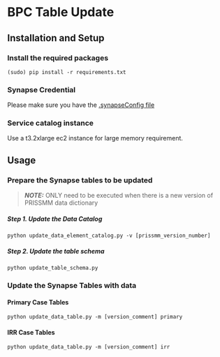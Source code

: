 BPC Table Update
================

Installation and Setup
----------------------
### Install the required packages
    (sudo) pip install -r requirements.txt

### Synapse Credential
Please make sure you have the [.synapseConfig file](https://help.synapse.org/docs/Client-Configuration.1985446156.html)

### Service catalog instance
Use a t3.2xlarge ec2 instance for large memory requirement.

Usage
-----
### Prepare the Synapse tables to be updated
> **_NOTE:_** ONLY need to be executed when there is a new version of PRISSMM data dictionary

##### Step 1. Update the Data Catalog
    python update_data_element_catalog.py -v [prissmm_version_number]
##### Step 2. Update the table schema
    python update_table_schema.py

### Update the Synapse Tables with data
#### Primary Case Tables
    python update_data_table.py -m [version_comment] primary
#### IRR Case Tables
    python update_data_table.py -m [version_comment] irr
